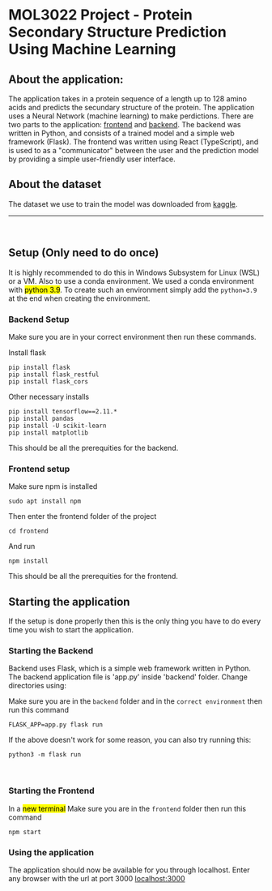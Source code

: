 # MOL3022 Project - Protein Secondary Structure Prediction Using Machine Learning

## About the application:

The application takes in a protein sequence of a length up to 128 amino acids and predicts the secundary structure of the protein. The application uses a Neural Network (machine learning) to make perdictions. There are two parts to the application: [frontend](#frontend) and [backend](#backend). The backend was written in Python, and consists of a trained model and a simple web framework (Flask). The frontend was written using React (TypeScript), and is used to as a "communicator" between the user and the prediction model by providing a simple user-friendly user interface. 

## About the dataset

The dataset we use to train the model was downloaded from [kaggle](https://www.kaggle.com/datasets/alfrandom/protein-secondary-structure).

---------

&nbsp;

## Setup (Only need to do once)

It is highly recommended to do this in Windows Subsystem for Linux (WSL) or a VM. Also to use a conda environment. We used a conda environment with <mark>python 3.9</mark>. To create such an environment simply add the `python=3.9` at the end when creating the environment.

### Backend Setup
Make sure you are in your correct environment then run these commands.

Install flask
```
pip install flask
pip install flask_restful
pip install flask_cors
```

Other necessary installs
```
pip install tensorflow==2.11.*
pip install pandas
pip install -U scikit-learn
pip install matplotlib
```

This should be all the prerequities for the backend.


### Frontend setup

Make sure npm is installed
```
sudo apt install npm
```

Then enter the frontend folder of the project
```
cd frontend
```
And run

```
npm install
```

This should be all the prerequities for the frontend.

## Starting the application

If the setup is done properly then this is the only thing you have to do every time you wish to start the application.

### Starting the Backend

Backend uses Flask, which is a simple web framework written in Python. The backend application file is 'app.py' inside 'backend' folder. Change directories using:

Make sure you are in the `backend` folder and in the `correct environment` then run this command

```
FLASK_APP=app.py flask run
```

If the above doesn't work for some reason, you can also try running this:

```
python3 -m flask run
```

&nbsp;

### Starting the Frontend

In a <mark>new terminal</mark> Make sure you are in the `frontend` folder then run this command
```
npm start
```

### Using the application
The application should now be available for you through localhost. Enter any browser with the url at port 3000
[localhost:3000](http://localhost:3000)
